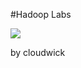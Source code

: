 #Hadoop Labs

![](https://dl.dropbox.com/s/u8grtm9ihudbx97/Cloudwick_Labs_Banner.png)

by cloudwick


